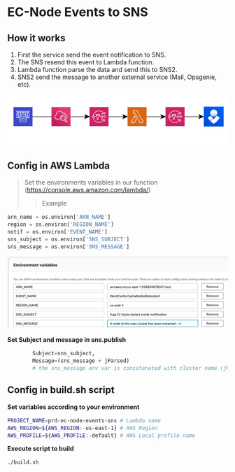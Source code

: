 # EC-Node Events to SNS 
   
## How it works

1. First the service send the event notification to SNS.
2. The SNS resend this event to Lambda function.
3. Lambda function parse the data and send this to SNS2.
4. SNS2 send the message to another external service (Mail, Opsgenie, etc).

![example](images/example.png)

## Config in AWS Lambda

> Set the environments variables in our function (https://console.aws.amazon.com/lambda/)
>> Example

```python
arn_name = os.environ['ARN_NAME']
region = os.environ['REGION_NAME']
notif = os.environ['EVENT_NAME']
sns_subject = os.environ['SNS_SUBJECT']
sns_message = os.environ['SNS_MESSAGE']
```

![env vars](images/envvar.png)

**Set Subject and message in sns.publish**

```python
        Subject=sns_subject,
        Message=(sns_message + jParsed)
        # the sns_message env var is concatenated with cluster name (jParsed) 
```

## Config in build.sh script

**Set variables according to your environment**

```bash
PROJECT_NAME=prd-ec-node-events-sns # Lambda name
AWS_REGION=${AWS_REGION:-us-east-1} # AWS Region
AWS_PROFILE=${AWS_PROFILE:-default} # AWS Local profile name
```

**Execute script to build**

```bash
./build.sh
```
